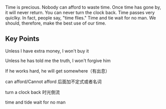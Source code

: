 Time is precious. Nobody can afford to waste time. Once time has gone by, it will never return. 
You can never turn the clock back. Time passes very quiclky. In fact, people say, "time flies." Time and tie wait for no man. 
We should, therefore, make the best use of our time.

## Key Points

Unless I have extra money, I won't buy it

Unless he has told me the truth, I won't forgive him

If he works hard, he will get somewhere（有出息）

can afford/Cannot afford 后面加不定式或者名词

turn a clock back 时光倒流

time and tide wait for no man
